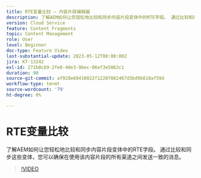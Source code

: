 ```yaml
---
title: RTE变量比较 — 内容片段编辑器
description: 了解AEM如何让您轻松地比较和同步内容片段变体中的RTE字段。 通过比较和同步这些变体，您可以确保在使用该内容片段的所有渠道之间发送一致的消息。
version: Cloud Service
feature: Content Fragments
topic: Content Management
role: User
level: Beginner
doc-type: Feature Video
last-substantial-update: 2023-05-12T00:00:00Z
jira: KT-13242
exl-id: 271b0cb9-2fe6-40e3-9bec-06ef3e5863c1
duration: 90
source-git-commit: af928e60410022f12207082467d3bd9b818af59d
workflow-type: tm+mt
source-wordcount: '79'
ht-degree: 0%

---
```


# RTE变量比较

了解AEM如何让您轻松地比较和同步内容片段变体中的RTE字段。 通过比较和同步这些变体，您可以确保在使用该内容片段的所有渠道之间发送一致的消息。

>[!VIDEO](https://video.tv.adobe.com/v/3419314/?learn=on)
